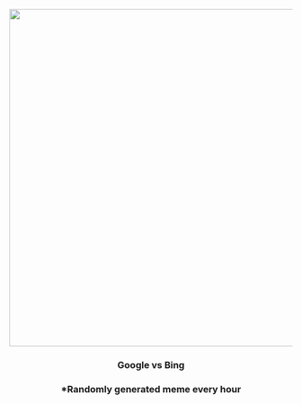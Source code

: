 <p align="center">
        <img src="https://i.redd.it/ub74ufemtr891.jpg" width="600" height="600">
        </p>
        <h3 align="center">Google vs Bing</h3>
        <h3 align="center">*Randomly generated meme every hour</h3>
    